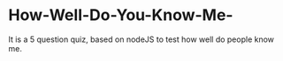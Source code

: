 # How-Well-Do-You-Know-Me-
It is a 5 question quiz, based on nodeJS to test how well do people know me. 
